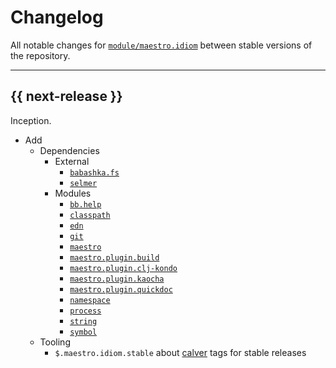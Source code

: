 # Changelog

All notable changes for [`module/maestro.idiom`](../) between stable versions of the
repository.


---


## {{ next-release }}

Inception.

- Add
    - Dependencies
        - External
            - [`babashka.fs`]
            - [`selmer`]
        - Modules
            - [`bb.help`]
            - [`classpath`]
            - [`edn`]
            - [`git`]
            - [`maestro`]
            - [`maestro.plugin.build`]
            - [`maestro.plugin.clj-kondo`]
            - [`maestro.plugin.kaocha`]
            - [`maestro.plugin.quickdoc`]
            - [`namespace`]
            - [`process`]
            - [`string`]
            - [`symbol`]
    - Tooling
        - `$.maestro.idiom.stable` about [calver](https://calver.org) tags for stable releases




<!--- Links -->


[`babashka.fs`]:              https://github.com/babashka/fs
[`bb.help`]:                  ../bb.help
[`classpath`]:                ../classpath
[`edn`]:                      ../edn
[`git`]:                      ../git
[`maestro.plugin.build`]:     ../maestro.plugin.build
[`maestro.plugin.clj-kondo`]: ../maestro.plugin.clj-kondo
[`maestro.plugin.kaocha`]:    ../maestro.plugin.kaocha
[`maestro.plugin.quickdoc`]:  ../maestro.plugin.quickdoc
[`maestro`]:                  ../maestro
[`namespace`]:                ../namespace
[`process`]:                  ../process
[`selmer`]:                   https://github.com/yogthos/selmer
[`string`]:                   ../string
[`symbol`]:                   ../symbol

